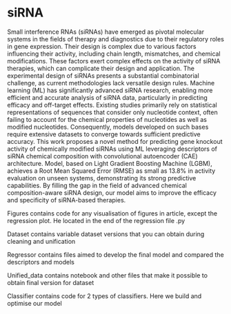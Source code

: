 # siRNA

Small interference RNAs (siRNAs) have emerged as pivotal molecular systems in the fields of therapy and diagnostics due to their regulatory roles in gene expression. Their design is complex due to various factors influencing their activity, including chain length, mismatches, and chemical modifications. These factors exert complex effects on the activity of siRNA therapies, which can complicate their design and application. The experimental design of siRNAs presents a substantial combinatorial challenge, as current methodologies lack versatile design rules. Machine learning (ML) has significantly advanced siRNA research, enabling more efficient and accurate analysis of siRNA data, particularly in predicting efficacy and off-target effects. Existing studies primarily rely on statistical representations of sequences that consider only nucleotide context, often failing to account for the chemical properties of nucleotides as well as modified nucleotides. Consequently, models developed on such bases require extensive datasets to converge towards sufficient predictive accuracy. This work proposes a novel method for predicting gene knockout activity of chemically modified siRNAs using ML leveraging descriptors of siRNA chemical composition with convolutional autoencoder (CAE) architecture. Model, based on Light Gradient Boosting Machine (LGBM), achieves a Root Mean Squared Error (RMSE) as small as 13.8% in activity evaluation on unseen systems, demonstrating its strong predictive capabilities. By filling the gap in the field of advanced chemical composition-aware siRNA design, our model aims to improve the efficacy and specificity of siRNA-based therapies.



Figures contains code for any visualisation of figures in article, except the regression plot. He located in the end of the regression file .py

Dataset contains variable dataset versions that you can obtain during cleaning and unification

Regressor contains files aimed to develop the final model and compared the descriptors and models

Unified_data contains notebook and other files that make it possible to obtain final version for dataset

Classifier contains code for 2 types of classifiers. Here we build and optimise our model 
 
